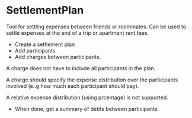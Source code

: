 # SettlementPlan
Tool for settling expenses between friends or roommates. 
Can be used to settle expenses at the end of a trip or apartment rent fees.

 - Create a settlement plan
 - Add participants
 - Add charges between participants. 

A charge does not have to include all participants in the plan.

A charge should specify the expense distribution over the participants involved (e..g how much each participant should pay).

A relative expense distribution (using prcentage) is not supported.
 - When done, get a summary of debts between participants.
